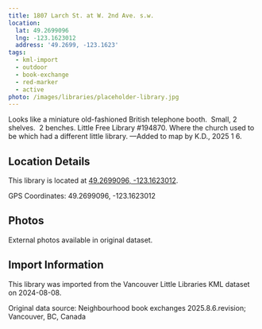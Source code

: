 ```yaml
---
title: 1807 Larch St. at W. 2nd Ave. s.w.
location:
  lat: 49.2699096
  lng: -123.1623012
  address: '49.2699, -123.1623'
tags:
  - kml-import
  - outdoor
  - book-exchange
  - red-marker
  - active
photo: /images/libraries/placeholder-library.jpg
---
```

Looks like a miniature old-fashioned British telephone booth.  Small, 2 shelves.  2 benches.
Little Free Library #194870.
Where the church used to be which had a different little library.
—Added to map by K.D., 2025 1 6.

## Location Details

This library is located at [49.2699096, -123.1623012](https://www.google.com/maps?q=49.2699096,-123.1623012).

GPS Coordinates: 49.2699096, -123.1623012

## Photos

External photos available in original dataset.

## Import Information

This library was imported from the Vancouver Little Libraries KML dataset on 2024-08-08.

Original data source: Neighbourhood book exchanges 2025.8.6.revision; Vancouver, BC, Canada
